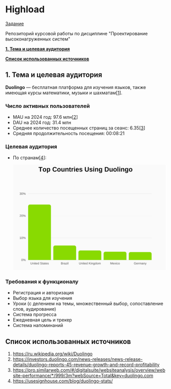 # Highload

[Задание](https://github.com/init/highload/blob/main/homework_architecture.md)

Репозиторий курсовой работы по дисциплине "Проектирование высоконагруженных систем"

[**1. Тема и целевая аудитория**](#1-тема-и-целевая-аудитория)

[**Список использованных источников**](#список-использованных-источников)


## 1. Тема и целевая аудитория

**Duolingo** — бесплатная платформа для изучения языков, также имеющая курсы математики, музыки и шахматам[[1](https://ru.wikipedia.org/wiki/Duolingo)].

### Число активных пользователей

  * MAU на 2024 год: 97.6 млн[[2](https://investors.duolingo.com/news-releases/news-release-details/duolingo-reports-45-revenue-growth-and-record-profitability)]
  * DAU на 2024 год: 31.4 млн
  * Среднее количество посещенных страниц за сеанс: 6.35[[3](https://pro.similarweb.com/#/digitalsuite/websiteanalysis/overview/website-performance/*/999/3m?webSource=Total&key=duolingo.com)]
  * Средняя продолжительность посещения: 00:08:21

### Целевая аудитория

* По странам[[4](https://usesignhouse.com/blog/duolingo-stats/)]:

  ![image](./images/cantry.jpg "Статистика использования по cтранам")

### Требования к функционалу
  * Регистрация и авторизация
  * Выбор языка для изучения
  * Уроки (с делением на темы, множественный выбор, сопоставление слов, аудирование)
  * Система прогресса 
  * Ежедневная цель и трекер
  * Система напоминаний

## Список использованных источников
1. https://ru.wikipedia.org/wiki/Duolingo
2. https://investors.duolingo.com/news-releases/news-release-details/duolingo-reports-45-revenue-growth-and-record-profitability
3. https://pro.similarweb.com/#/digitalsuite/websiteanalysis/overview/website-performance/*/999/3m?webSource=Total&key=duolingo.com
4. https://usesignhouse.com/blog/duolingo-stats/
